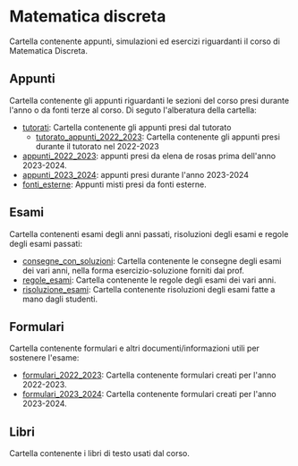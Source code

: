 # Matematica discreta
Cartella contenente appunti, simulazioni ed 
esercizi riguardanti il corso di Matematica
Discreta.

## Appunti
Cartella contenente gli appunti riguardanti
le sezioni del corso presi durante l'anno
o da fonti terze al corso.
Di seguto l'alberatura della cartella:

- [tutorati](./appunti/tutorati/): Cartella 
contenente gli appunti presi dal tutorato
    - [tutorato_appunti_2022_2023](./appunti/tutorati/tutorato_appunti_2022_2023/): 
    Cartella contenente gli appunti presi 
    durante il tutorato nel 2022-2023
- [appunti_2022_2023](./appunti/appunti_2022_2023): appunti presi da 
    elena de rosas prima dell'anno 2023-2024.
- [appunti_2023_2024](./appunti/appunti_2023_2024/): appunti presi durante
    l'anno 2023-2024
- [fonti_esterne](./appunti/fonti_esterne/): 
    Appunti misti presi da fonti esterne.

## Esami
Cartella contenenti esami degli anni passati,
risoluzioni degli esami e regole degli esami
passati:
- [consegne_con_soluzioni](./esami/consegne_con_soluzioni/): Cartella contenente
    le consegne degli esami dei vari anni, nella
    forma esercizio-soluzione forniti dai prof.
- [regole_esami](./esami/regole_esami/): 
    Cartella contenente le regole degli esami
    dei vari anni.
- [risoluzione_esami](./esami/risoluzione_esami/): Cartella contenente
    risoluzioni degli esami fatte a mano dagli
    studenti.

## Formulari
Cartella contenente formulari e altri 
documenti/informazioni utili per sostenere 
l'esame:
-   [formulari_2022_2023](./formulari/formulari_2022_2023): Cartella contenente 
    formulari creati per l'anno 2022-2023.
-   [formulari_2023_2024](./formulari/formulari_2023_2024/): Cartella contenente 
    formulari creati per l'anno 2023-2024.

## Libri
Cartella contenente i libri di testo usati dal 
corso.
